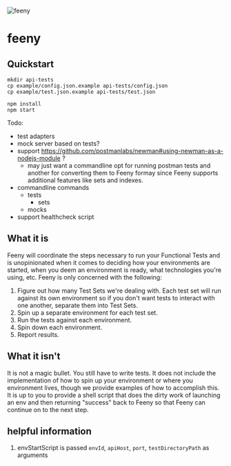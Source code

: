 ![feeny](https://github.build.ge.com/212589146/feeny/blob/master/feeny.jpg)

feeny
========

## Quickstart
```
mkdir api-tests
cp example/config.json.example api-tests/config.json
cp example/test.json.example api-tests/test.json

npm install
npm start
```
Todo:
- test adapters
- mock server based on tests?
- support https://github.com/postmanlabs/newman#using-newman-as-a-nodejs-module ?
  - may just want a commandline opt for running postman tests and another for converting them to Feeny formay since Feeny supports additional features like sets and indexes.
- commandline commands
  - tests
    - sets
  - mocks
- support healthcheck script

## What it is
Feeny will coordinate the steps necessary to run your Functional Tests and is unopinionated
when it comes to deciding how your environments are started, when you deem an environment
is ready, what technologies you're using, etc. Feeny is only concerned with the following:  

1. Figure out how many Test Sets we're dealing with. Each test set will run against its own environment
so if you don't want tests to interact with one another, separate them into Test Sets.
2. Spin up a separate environment for each test set.
3. Run the tests against each environment.
4. Spin down each environment.
5. Report results.

## What it isn't
It is not a magic bullet. You still have to write tests.
It does not include the implementation of how to spin up your environment or where you environment
lives, though we provide examples of how to accomplish this. It is up to you to provide a shell script that does the dirty work of launching an env and then
returning "success" back to Feeny so that Feeny can continue on to the next step.

## helpful information
1. envStartScript is passed `envId`, `apiHost`, `port`, `testDirectoryPath` as arguments
